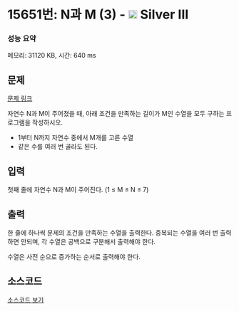 # 15651번: N과 M (3) - <img src="https://static.solved.ac/tier_small/8.svg" style="height:20px" /> Silver III

<!-- performance -->
### 성능 요약
메모리: 31120 KB, 시간: 640 ms
<!-- end -->

## 문제

[문제 링크](https://boj.kr/15651)


<p>자연수 N과 M이 주어졌을 때, 아래 조건을 만족하는 길이가 M인 수열을 모두 구하는 프로그램을 작성하시오.</p>

<ul>
<li>1부터 N까지&nbsp;자연수 중에서&nbsp;M개를 고른 수열</li>
<li>같은 수를 여러 번 골라도 된다.</li>
</ul>



## 입력


<p>첫째 줄에 자연수 N과 M이 주어진다. (1 ≤ M ≤ N ≤ 7)</p>



## 출력


<p>한 줄에 하나씩 문제의 조건을 만족하는 수열을 출력한다. 중복되는 수열을 여러 번 출력하면 안되며, 각 수열은 공백으로 구분해서 출력해야 한다.</p>

<p>수열은 사전 순으로 증가하는 순서로 출력해야 한다.</p>



## 소스코드

[소스코드 보기](N과%20M%20(3).py)